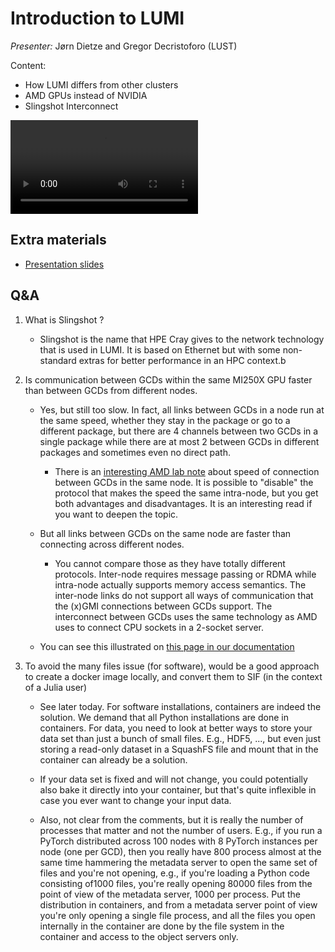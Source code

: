 # Introduction to LUMI

*Presenter:* Jørn Dietze and Gregor Decristoforo (LUST)

Content:

-   How LUMI differs from other clusters
-   AMD GPUs instead of NVIDIA
-   Slingshot Interconnect

<!--
A video recording will follow.
-->

<video src="https://462000265.lumidata.eu/ai-20250204/recordings/01_Lumi_Introduction.mp4" controls="controls"></video>


## Extra materials

<!--
More materials will become available during and shortly after the course
-->

-   [Presentation slides](https://462000265.lumidata.eu/ai-20250204/files/LUMI-ai-20250204-01-Lumi_intro.pdf)


## Q&A

1.  What is Slingshot ?

    - Slingshot is the name that HPE Cray gives to the network technology that is used in LUMI. It is based on Ethernet but with some non-standard extras for better performance in an HPC context.b


2.  Is communication between GCDs within the same MI250X GPU faster than between GCDs from different nodes.

    -   Yes, but still too slow. In fact, all links between GCDs in a node run at the same speed, 
        whether they stay in the package or go to a different package, but there are 4 channels 
        between two GCDs in a single package while there are at most 2 between GCDs in different 
        packages and sometimes even no direct path.

        -   There is an [interesting AMD lab note]( https://gpuopen.com/learn/amd-lab-notes/amd-lab-notes-gpu-aware-mpi-readme/) 
            about speed of connection between GCDs in the same node. It is possible to "disable" the protocol 
            that makes the speed the same intra-node, but you get both advantages and disadvantages. 
            It is an interesting read if you want to deepen the topic.

    -   But all links between GCDs on the same node are faster than connecting across different nodes.

        -   You cannot compare those as they have totally different protocols. 
            Inter-node requires message passing or RDMA while intra-node actually supports memory access semantics. 
            The inter-node links do not support all ways of communication that the (x)GMI connections between GCDs support. 
            The interconnect between GCDs uses the same technology as AMD uses to connect CPU sockets in a 2-socket server.

    -   You can see this illustrated on [this page in our documentation](https://docs.lumi-supercomputer.eu/hardware/lumig/)

3.  To avoid the many files issue (for software), would be a good approach to create a docker image locally, and convert them to SIF (in the context of a Julia user)

    -   See later today. For software installations, containers are indeed the solution. We demand that all Python installations are done in containers. For data, you need to look at better ways to store your data set than just a bunch of small files. E.g., HDF5, ..., but even just storing a read-only dataset in a SquashFS file and mount that in the container can already be a solution.

    -   If your data set is fixed and will not change, you could potentially also bake it directly into your container, but that's quite inflexible in case you ever want to change your input data.

    -   Also, not clear from the comments, but it is really the number of processes that matter and not the number of users. E.g., if you run a PyTorch distributed across 100 nodes with 8 PyTorch instances per node (one per GCD), then you really have 800 process almost at the same time hammering the metadata server to open the same set of files and you're not opening, e.g., if you're loading a Python code consisting of1000 files, you're really opening 80000 files from the point of view of the metadata server, 1000 per process. Put the distribution in containers, and from a metadata server point of view you're only opening a single file process, and all the files you open internally in the container are done by the file system in the container and access to the object servers only.



